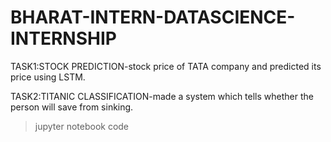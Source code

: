 # BHARAT-INTERN-DATASCIENCE-INTERNSHIP
TASK1:STOCK PREDICTION-stock price of TATA company and predicted its price using LSTM.

TASK2:TITANIC CLASSIFICATION-made a system which tells whether the person will save from sinking.
>jupyter notebook code
